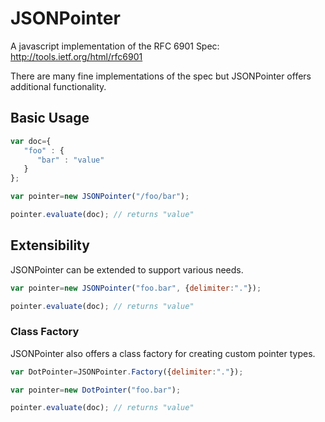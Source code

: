 # JSONPointer
A javascript implementation of the RFC 6901 Spec: http://tools.ietf.org/html/rfc6901

There are many fine implementations of the spec but JSONPointer offers additional functionality.

## Basic Usage
```javascript
var doc={
   "foo" : {
      "bar" : "value"
   }
};

var pointer=new JSONPointer("/foo/bar");

pointer.evaluate(doc); // returns "value"
```

## Extensibility
JSONPointer can be extended to support various needs.

```javascript
var pointer=new JSONPointer("foo.bar", {delimiter:"."});

pointer.evaluate(doc); // returns "value"
```

### Class Factory
JSONPointer also offers a class factory for creating custom pointer types.

```javascript
var DotPointer=JSONPointer.Factory({delimiter:"."});

var pointer=new DotPointer("foo.bar");

pointer.evaluate(doc); // returns "value"
```
